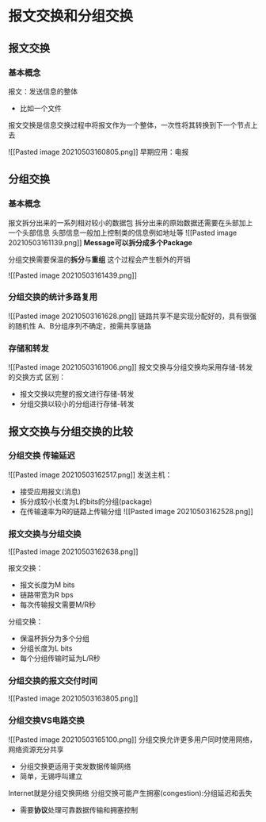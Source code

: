 # 报文交换和分组交换
## 报文交换
### 基本概念
报文：发送信息的整体
- 比如一个文件

报文交换是信息交换过程中将报文作为一个整体，一次性将其转换到下一个节点上去

![[Pasted image 20210503160805.png]]
早期应用：电报

## 分组交换
### 基本概念
报文拆分出来的一系列相对较小的数据包
拆分出来的原始数据还需要在头部加上一个头部信息
头部信息一般加上控制类的信息例如地址等
![[Pasted image 20210503161139.png]]
**Message可以拆分成多个Package**

分组交换需要保温的**拆分**与**重组**
这个过程会产生额外的开销

![[Pasted image 20210503161439.png]]

### 分组交换的统计多路复用
![[Pasted image 20210503161628.png]]
链路共享不是实现分配好的，具有很强的随机性
A、B分组序列不确定，按需共享链路

### 存储和转发
![[Pasted image 20210503161906.png]]
报文交换与分组交换均采用存储-转发的交换方式
区别：
+ 报文交换以完整的报文进行存储-转发
+ 分组交换以较小的分组进行存储-转发

## 报文交换与分组交换的比较
### 分组交换 传输延迟
![[Pasted image 20210503162517.png]]
发送主机：
+ 接受应用报文(消息)
+ 拆分成较小长度为L的bits的分组(package)
+ 在传输速率为R的链路上传输分组
![[Pasted image 20210503162528.png]]

### 报文交换与分组交换
![[Pasted image 20210503162638.png]]

报文交换：
+ 报文长度为M bits
+ 链路带宽为R bps
+ 每次传输报文需要M/R秒

分组交换：
+ 保温杯拆分为多个分组
+ 分组长度为L bits
+ 每个分组传输时延为L/R秒

### 分组交换的报文交付时间
![[Pasted image 20210503163805.png]]


### 分组交换VS电路交换
![[Pasted image 20210503165100.png]]
分组交换允许更多用户同时使用网络，网络资源充分共享 
+ 分组交换更适用于突发数据传输网络
+ 简单，无锡呼叫建立

Internet就是分组交换网络
分组交换可能产生拥塞(congestion):分组延迟和丢失
+ 需要**协议**处理可靠数据传输和拥塞控制











